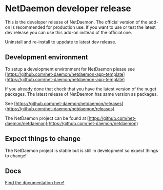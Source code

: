 # NetDaemon developer release

This is the developer release of NetDaemon. The official version of the add-on is recommended for production use. If you want to use or test the latest dev release you can use this add-on instead of the official one.

Uninstall and re-install to uppdate to latest dev release.

## Development environment

To setup a development environment for NetDaemon please see [https://github.com/net-daemon/netdaemon-app-template](https://github.com/net-daemon/netdaemon-app-template)

If you already done that check that you have the latest version of the nuget packages. The latest release of NetDaemon has same version as packages.

See [https://github.com/net-daemon/netdaemon/releases](https://github.com/net-daemon/netdaemon/releases)

The NetDaemon project can be found at [https://github.com/net-daemon/netdaemon](https://github.com/net-daemon/netdaemon)

## Expect things to change

The NetDaemon project is stable but is still in development so expect things to change!

## Docs

[Find the documentation here!](https://netdaemon.xyz)
